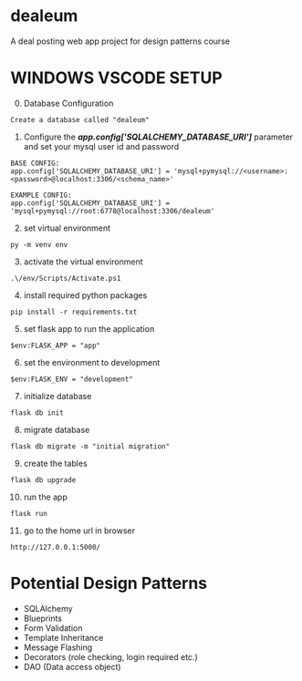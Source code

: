 # dealeum
A deal posting web app project for design patterns course


# WINDOWS VSCODE SETUP

0.  Database Configuration
```
Create a database called "dealeum"
```

1. Configure the ***app.config['SQLALCHEMY_DATABASE_URI']*** parameter and set your mysql user id and password
```
BASE CONFIG: 
app.config['SQLALCHEMY_DATABASE_URI'] = 'mysql+pymysql://<username>:<password>@localhost:3306/<schema_name>'
```
```
EXAMPLE CONFIG:
app.config['SQLALCHEMY_DATABASE_URI'] = 'mysql+pymysql://root:6778@localhost:3306/dealeum'
```


2.  set virtual environment
```
py -m venv env
```
3.  activate the virtual environment
```
.\/env/Scripts/Activate.ps1
```
4.  install required python packages
```
pip install -r requirements.txt
```
5.  set flask app to run the application
```
$env:FLASK_APP = "app"
```
6.  set the environment to development
```
$env:FLASK_ENV = "development"
```
7.  initialize database
```
flask db init
```
8.  migrate database
```
flask db migrate -m "initial migration"
```

9. create the tables
```
flask db upgrade
```

10. run the app
```
flask run
```

11. go to the home url in browser
```
http://127.0.0.1:5000/
```



# Potential Design Patterns
- SQLAlchemy
- Blueprints
- Form Validation
- Template Inheritance
- Message Flashing
- Decorators (role checking, login required etc.)
- DAO (Data access object)
